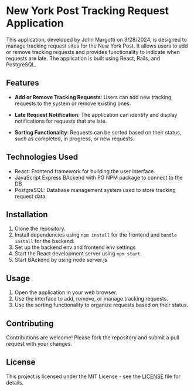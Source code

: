 # New York Post Tracking Request Application

This application, developed by John Margotti on 3/28/2024, is designed to manage tracking request sites for the New York Post. It allows users to add or remove tracking requests and provides functionality to indicate when requests are late. The application is built using React, Rails, and PostgreSQL.

## Features

- **Add or Remove Tracking Requests**: Users can add new tracking requests to the system or remove existing ones.

- **Late Request Notification**: The application can identify and display notifications for requests that are late.

- **Sorting Functionality**: Requests can be sorted based on their status, such as completed, in progress, or new requests.

## Technologies Used

- React: Frontend framework for building the user interface.
- JavaScript Express BAckend with PG NPM package to connect to the DB
- PostgreSQL: Database management system used to store tracking request data.

## Installation

1. Clone the repository.
2. Install dependencies using `npm install` for the frontend and `bundle install` for the backend.
3. Set up the backend env and frontend env settings
5. Start the React development server using `npm start`.
6. Start BAckend by using node server.js

## Usage

1. Open the application in your web browser.
2. Use the interface to add, remove, or manage tracking requests.
3. Use the sorting functionality to organize requests based on their status.

## Contributing

Contributions are welcome! Please fork the repository and submit a pull request with your changes.

## License

This project is licensed under the MIT License - see the [LICENSE](LICENSE) file for details.
